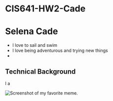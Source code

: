 # CIS641-HW2-Cade

# Selena Cade
- I love to sail and swim
- I love being adventurous and trying new things
- 

## Technical Background 
I a


![Screenshot of my favorite meme.](https://static.boredpanda.com/blog/wp-content/uploads/2021/04/5D4CD07A-C531-4BED-BA3C-AC291F9D2BA9-60876bfc61b19-jpeg__700.jpg)
